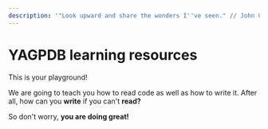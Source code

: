```yaml
---
description: '"Look upward and share the wonders I''ve seen." // John Crichton'
---
```


# YAGPDB learning resources

This is your playground!   
  
We are going to teach you how to read code as well as how to write it. After all, how can you **write** if you can't **read?** 

So don't worry, **you are doing great!**

